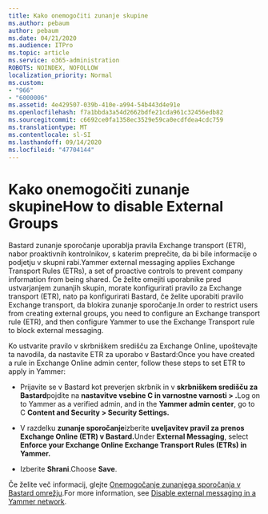 ```yaml
---
title: Kako onemogočiti zunanje skupine
ms.author: pebaum
author: pebaum
ms.date: 04/21/2020
ms.audience: ITPro
ms.topic: article
ms.service: o365-administration
ROBOTS: NOINDEX, NOFOLLOW
localization_priority: Normal
ms.custom:
- "966"
- "6000006"
ms.assetid: 4e429507-039b-410e-a994-54b443d4e91e
ms.openlocfilehash: f7a1bbda3a54d2662bdfe21cda961c32456edb82
ms.sourcegitcommit: c6692ce0fa1358ec3529e59ca0ecdfdea4cdc759
ms.translationtype: MT
ms.contentlocale: sl-SI
ms.lasthandoff: 09/14/2020
ms.locfileid: "47704144"
---
```

# <a name="how-to-disable-external-groups"></a><span data-ttu-id="ade87-102">Kako onemogočiti zunanje skupine</span><span class="sxs-lookup"><span data-stu-id="ade87-102">How to disable External Groups</span></span>

<span data-ttu-id="ade87-103">Bastard zunanje sporočanje uporablja pravila Exchange transport (ETR), nabor proaktivnih kontrolnikov, s katerim preprečite, da bi bile informacije o podjetju v skupni rabi.</span><span class="sxs-lookup"><span data-stu-id="ade87-103">Yammer external messaging applies Exchange Transport Rules (ETRs), a set of proactive controls to prevent company information from being shared.</span></span> <span data-ttu-id="ade87-104">Če želite omejiti uporabnike pred ustvarjanjem zunanjih skupin, morate konfigurirati pravilo za Exchange transport (ETR), nato pa konfigurirati Bastard, če želite uporabiti pravilo Exchange transport, da blokira zunanje sporočanje.</span><span class="sxs-lookup"><span data-stu-id="ade87-104">In order to restrict users from creating external groups, you need to configure an Exchange transport rule (ETR), and then configure Yammer to use the Exchange Transport rule to block external messaging.</span></span>
  
<span data-ttu-id="ade87-105">Ko ustvarite pravilo v skrbniškem središču za Exchange Online, upoštevajte ta navodila, da nastavite ETR za uporabo v Bastard:</span><span class="sxs-lookup"><span data-stu-id="ade87-105">Once you have created a rule in Exchange Online admin center, follow these steps to set ETR to apply in Yammer:</span></span>
  
- <span data-ttu-id="ade87-106">Prijavite se v Bastard kot preverjen skrbnik in v **skrbniškem središču za Bastard**pojdite na **nastavitve vsebine C in varnostne varnosti \> .**</span><span class="sxs-lookup"><span data-stu-id="ade87-106">Log on to Yammer as a verified admin, and in the **Yammer admin center**, go to C **Content and Security \> Security Settings.**</span></span>

- <span data-ttu-id="ade87-107">V razdelku **zunanje sporočanje**izberite **uveljavitev pravil za prenos Exchange Online (ETR) v Bastard.**</span><span class="sxs-lookup"><span data-stu-id="ade87-107">Under **External Messaging**, select **Enforce your Exchange Online Exchange Transport Rules (ETRs) in Yammer.**</span></span>

- <span data-ttu-id="ade87-108">Izberite **Shrani**.</span><span class="sxs-lookup"><span data-stu-id="ade87-108">Choose **Save**.</span></span>

<span data-ttu-id="ade87-109">Če želite več informacij, glejte [Onemogočanje zunanjega sporočanja v Bastard omrežju](https://docs.microsoft.com/yammer/work-with-external-users/disable-external-messaging).</span><span class="sxs-lookup"><span data-stu-id="ade87-109">For more information, see [Disable external messaging in a Yammer network](https://docs.microsoft.com/yammer/work-with-external-users/disable-external-messaging).</span></span>
  